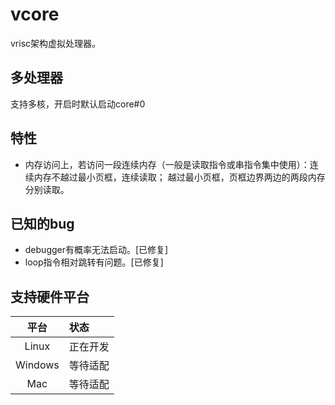 # vcore

vrisc架构虚拟处理器。

## 多处理器

支持多核，开启时默认启动core#0

## 特性

* 内存访问上，若访问一段连续内存（一般是读取指令或串指令集中使用）：连续内存不越过最小页框，连续读取；
  越过最小页框，页框边界两边的两段内存分别读取。

## 已知的bug

* debugger有概率无法启动。[已修复]
* loop指令相对跳转有问题。[已修复]

## 支持硬件平台

平台|状态
:-:|:-
Linux|正在开发
Windows|等待适配
Mac|等待适配
